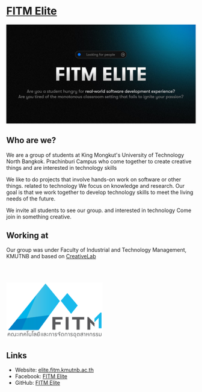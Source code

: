 # [FITM Elite](https://elite.fitm.kmutnb.ac.th)

[![cover](https://github.com/fitm-elite/.github/raw/main/profile/cover.jpg)](https://elite.fitm.kmutnb.ac.th)

## Who are we?
We are a group of students at King Mongkut's University of Technology North Bangkok. Prachinburi Campus who come together to create creative things and are interested in technology skills

We like to do projects that involve hands-on work on software or other things. related to technology We focus on knowledge and research. Our goal is that we work together to develop technology skills to meet the living needs of the future.

We invite all students to see our group. and interested in technology Come join in something creative.

## Working at
Our group was under Faculty of Industrial and Technology Management, KMUTNB and based on [CreativeLab](https://www.facebook.com/groups/1292355628240051)

<br /><br />

<div stlye="display:flex;flex-direction:row;justify-content:flex-start;align-items:flex-start">
    <img src="./fitm.png" alt="fitm's logo" style="height: 148px; width:256px;"/>
</div>

## Links
- Website: [elite.fitm.kmutnb.ac.th](https://elite.fitm.kmutnb.ac.th)
- Facebook: [FITM Elite](https://facebook.com/fitmelite)
- GitHub: [FITM Elite](https://github.com/fitm-elite)
